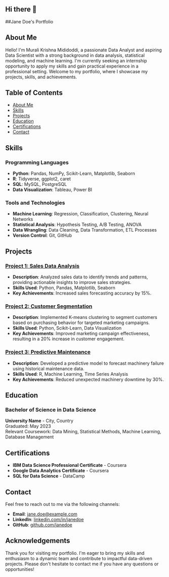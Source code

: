 ## Hi there 👏

<!--
**muraliKrishnaMididoddi/muraliKrishnaMididoddi** is a ✨ _special_ ✨ repository because its `README.md` (this file) appears on your GitHub profile.

Here are some ideas to get you started:

- 🔭 I’m currently working on ...
- 🌱 I’m currently learning ...
- 👯 I’m looking to collaborate on ...
- 🤔 I’m looking for help with ...
- 💬 Ask me about ...
- 📫 How to reach me: ...
- 😄 Pronouns: ...
- ⚡ Fun fact: ...
-->
##Jane Doe's Portfolio

## About Me

Hello! I'm Murali Krishna Mididoddi, a passionate Data Analyst and aspiring Data Scientist with a strong background in data analysis, statistical modeling, and machine learning. I'm currently seeking an internship opportunity to apply my skills and gain practical experience in a professional setting. Welcome to my portfolio, where I showcase my projects, skills, and achievements.

## Table of Contents

- [About Me](#about-me)
- [Skills](#skills)
- [Projects](#projects)
- [Education](#education)
- [Certifications](#certifications)
- [Contact](#contact)

## Skills

### Programming Languages
- **Python**: Pandas, NumPy, Scikit-Learn, Matplotlib, Seaborn
- **R**: Tidyverse, ggplot2, caret
- **SQL**: MySQL, PostgreSQL
- **Data Visualization**: Tableau, Power BI

### Tools and Technologies
- **Machine Learning**: Regression, Classification, Clustering, Neural Networks
- **Statistical Analysis**: Hypothesis Testing, A/B Testing, ANOVA
- **Data Wrangling**: Data Cleaning, Data Transformation, ETL Processes
- **Version Control**: Git, GitHub

## Projects

### [Project 1: Sales Data Analysis](https://github.com/janedoe/sales-data-analysis)
- **Description**: Analyzed sales data to identify trends and patterns, providing actionable insights to improve sales strategies.
- **Skills Used**: Python, Pandas, Matplotlib, Seaborn
- **Key Achievements**: Increased sales forecasting accuracy by 15%.

### [Project 2: Customer Segmentation](https://github.com/janedoe/customer-segmentation)
- **Description**: Implemented K-means clustering to segment customers based on purchasing behavior for targeted marketing campaigns.
- **Skills Used**: Python, Scikit-Learn, Data Visualization
- **Key Achievements**: Improved marketing campaign effectiveness, resulting in a 20% increase in customer engagement.

### [Project 3: Predictive Maintenance](https://github.com/janedoe/predictive-maintenance)
- **Description**: Developed a predictive model to forecast machinery failure using historical maintenance data.
- **Skills Used**: R, Machine Learning, Time Series Analysis
- **Key Achievements**: Reduced unexpected machinery downtime by 30%.

## Education

### Bachelor of Science in Data Science
**University Name** - City, Country  
Graduated: May 2023  
Relevant Coursework: Data Mining, Statistical Methods, Machine Learning, Database Management

## Certifications

- **IBM Data Science Professional Certificate** - Coursera
- **Google Data Analytics Certificate** - Coursera
- **SQL for Data Science** - DataCamp

## Contact

Feel free to reach out to me via the following channels:

- **Email**: [jane.doe@example.com](mailto:jane.doe@example.com)
- **LinkedIn**: [linkedin.com/in/janedoe](https://www.linkedin.com/in/janedoe/)
- **GitHub**: [github.com/janedoe](https://github.com/janedoe)

## Acknowledgements

Thank you for visiting my portfolio. I'm eager to bring my skills and enthusiasm to a dynamic team and contribute to impactful data-driven projects. Please don't hesitate to contact me if you have any questions or opportunities!
